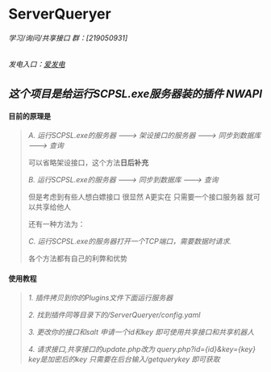 # ServerQueryer

###### 学习/询问/共享接口 群：[219050931]

###### 发电入口：[爱发电](https://afdian.net/a/manghui/plan)

## ***这个项目是给运行SCPSL.exe服务器装的插件 NWAPI***



#### 目前的原理是 

> *A. 运行SCPSL.exe的服务器 ---> 架设接口的服务器 ---> 同步到数据库 ---> 查询*
>
> 可以省略架设接口，这个方法**日后补充**
>
> *B. 运行SCPSL.exe的服务器 ---> 同步到数据库 ---> 查询*
>
> 但是考虑到有些人想白嫖接口 很显然 A更实在 只需要一个接口服务器 就可以共享给他人
>
> 还有一种方法为：
>
> *C. 运行SCPSL.exe的服务器打开一个TCP端口，需要数据时请求.*
>
> 各个方法都有自己的利弊和优势

#### 使用教程

> *1. 插件拷贝到你的Plugins文件下面运行服务器*
>
> *2. 找到插件同等目录下的/ServerQueryer/config.yaml*
>
> *3. 更改你的接口和salt 申请一个id和key 即可使用共享接口和共享机器人*
> 
> *4. 请求接口,共享接口的update.php改为 query.php?id={id}&key={key} key是加密后的key 只需要在后台输入/getquerykey 即可获取*
